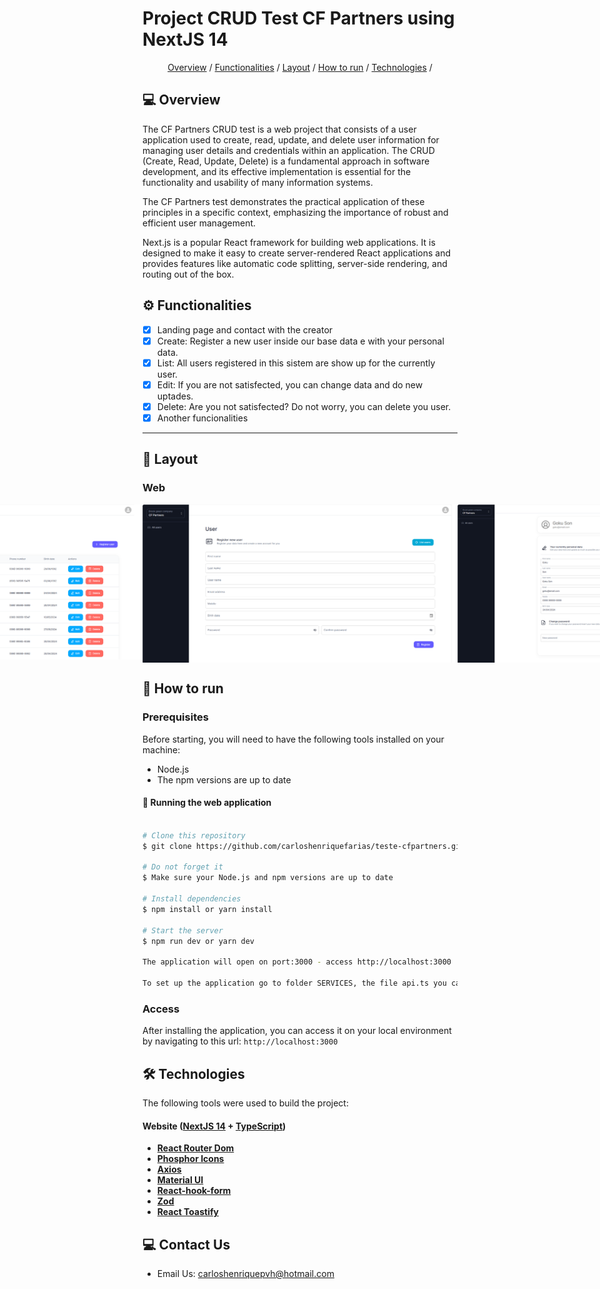 
<!-- <h1 align="center">
    <img alt="CRUD" title="#CRUD Test CF Partners" 
	src="https://media.licdn.com/dms/image/D4E0BAQGTCcMdJ-KHfA/company-logo_200_200/0/1698822952091/cfpenergy_logo?e=2147483647&v=beta&t=S-kXxownQfvmpd2WUQqhYktrRkjIgCB7xQY3HaRjKjc" />
</h1> -->


# Project CRUD Test CF Partners using NextJS 14

<p align="center">
 <a href="#-overview">Overview</a> /
 <a href="#-functionalities">Functionalities</a> /
 <a href="#-layout">Layout</a> /
 <a href="#-how-to-execute-the-project">How to run</a> / 
 <a href="#-technologies">Technologies</a> /
</p>


## 💻 Overview

The CF Partners CRUD test is a web project that consists of a user application used to create, read, update, and delete user information for managing user details and credentials within an application. The CRUD (Create, Read, Update, Delete) is a fundamental approach in software development, and its effective implementation is essential for the functionality and usability of many information systems. 

The CF Partners test demonstrates the practical application of these principles in a specific context, emphasizing the importance of robust and efficient user management.

Next.js is a popular React framework for building web applications. It is designed to make it easy to create server-rendered React applications and provides features like automatic code splitting, server-side rendering, and routing out of the box.


## ⚙️ Functionalities

- [x] Landing page and contact with the creator
- [x] Create: Register a new user inside our base data e with your personal data.
- [x] List: All users registered in this sistem are show up for the currently user.
- [x] Edit: If you are not satisfected, you can change data and do new uptades.
- [x] Delete: Are you not satisfected? Do not worry, you can delete you user.
- [x] Another funcionalities

---

## 🎨 Layout

### Web

<p align="center" style="display: flex; align-items: flex-start; justify-content: center;">
  <img alt="ListUsers" title="#ListUsers" src="./public/assets/ListUsers.png" width="1000" >
  <br>
  <img alt="RegisterUser" title="#RegisterUser" src="./public/assets/RegisterUser.png" width="1000" >
   <br>
  <img alt="EditUser" title="#EditUser" src="./public/assets/EditUser.png" width="1000" >
</p>


## 🚀 How to run

### Prerequisites

Before starting, you will need to have the following tools installed on your machine:
 - Node.js
 - The npm versions are up to date

#### 🧭 Running the web application

```bash

# Clone this repository
$ git clone https://github.com/carloshenriquefarias/teste-cfpartners.git

# Do not forget it
$ Make sure your Node.js and npm versions are up to date

# Install dependencies
$ npm install or yarn install

# Start the server
$ npm run dev or yarn dev

The application will open on port:3000 - access http://localhost:3000

To set up the application go to folder SERVICES, the file api.ts you can use to set up your API - Ex: http://localhost:8080

```

### Access
After installing the application, you can access it on your local environment by navigating to this url:
``http://localhost:3000``


## 🛠 Technologies

The following tools were used to build the project:

#### **Website**  ([NextJS 14](https://reactjs.org/)  +  [TypeScript](https://www.typescriptlang.org/))

-   **[React Router Dom](https://github.com/ReactTraining/react-router/tree/master/packages/react-router-dom)**
-   **[Phosphor Icons](https://phosphoricons.com/)**
-   **[Axios](https://github.com/axios/axios)**
-   **[Material UI](https://mui.com/material-ui/all-components/)**
-   **[React-hook-form](https://react-hook-form.com/)**
-   **[Zod](https://zod.dev/)**
-   **[React Toastify](https://www.npmjs.com/package/react-toastify)**

## 💻 Contact Us

- Email Us: carloshenriquepvh@hotmail.com

